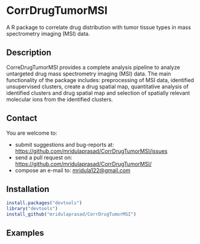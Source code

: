 # CorrDrugTumorMSI
A R package to correlate drug distribution with tumor tissue types in mass spectrometry imaging (MSI) data. 

## Description
CorreDrugTumorMSI provides a complete analysis pipeline to analyze untargeted drug mass spectrometry imaging (MSI) data. The main functionality of the package includes: preprocessing of MSI data, identified unsupervised clusters, create a drug spatial map, quantitative analysis of identified clusters and drug spatial map and selection of spatially relevant molecular ions from the identified clusters. 

## Contact
You are welcome to:


*	submit suggestions and bug-reports at: https://github.com/mridulaprasad/CorrDrugTumorMSI/issues
*	send a pull request on: https://github.com/mridulaprasad/CorrDrugTumorMSI/
*	compose an e-mail to: mridula122@gmail.com 

## Installation

```r
install.packages("devtools")
library("devtools")
install_github("mridulaprasad/CorrDrugTumorMSI")

```

## Examples
